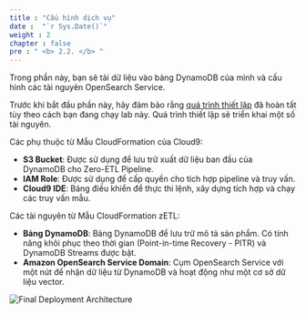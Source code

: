 ```yaml
---
title : "Cấu hình dịch vụ"
date :  "`r Sys.Date()`" 
weight : 2 
chapter : false
pre : " <b> 2.2. </b> "
---
```


Trong phần này, bạn sẽ tải dữ liệu vào bảng DynamoDB của mình và cấu hình các tài nguyên OpenSearch Service.

Trước khi bắt đầu phần này, hãy đảm bảo rằng [quá trình thiết lập](https://catalog.workshops.aws/dynamodb-labs/en-US/dynamodb-opensearch-zetl/setup/) đã hoàn tất tùy theo cách bạn đang chạy lab này. Quá trình thiết lập sẽ triển khai một số tài nguyên.

Các phụ thuộc từ Mẫu CloudFormation của Cloud9:

- **S3 Bucket**: Được sử dụng để lưu trữ xuất dữ liệu ban đầu của DynamoDB cho Zero-ETL Pipeline.
- **IAM Role**: Được sử dụng để cấp quyền cho tích hợp pipeline và truy vấn.
- **Cloud9 IDE**: Bảng điều khiển để thực thi lệnh, xây dựng tích hợp và chạy các truy vấn mẫu.

Các tài nguyên từ Mẫu CloudFormation zETL:

- **Bảng DynamoDB**: Bảng DynamoDB để lưu trữ mô tả sản phẩm. Có tính năng khôi phục theo thời gian (Point-in-time Recovery - PITR) và DynamoDB Streams được bật.
- **Amazon OpenSearch Service Domain**: Cụm OpenSearch Service với một nút để nhận dữ liệu từ DynamoDB và hoạt động như một cơ sở dữ liệu vector.

![Final Deployment Architecture](/images/2/1.png)